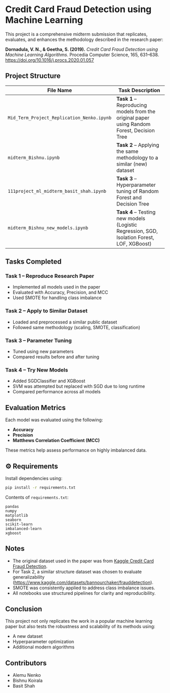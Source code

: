# Credit Card Fraud Detection using Machine Learning

This project is a comprehensive midterm submission that replicates, evaluates, and enhances the methodology described in the research paper:

**Dornadula, V. N., & Geetha, S. (2019).** _Credit Card Fraud Detection using Machine Learning Algorithms_. Procedia Computer Science, 165, 631–638. https://doi.org/10.1016/j.procs.2020.01.057

## Project Structure

| File Name                                  | Task Description                                                                           |
| ------------------------------------------ | ------------------------------------------------------------------------------------------ |
| `Mid_Term_Project_Replication_Nenko.ipynb` | **Task 1** – Reproducing models from the original paper using Random Forest, Decision Tree |
| `midterm_Bishnu.ipynb`                     | **Task 2** – Applying the same methodology to a similar (new) dataset                      |
| `111project_ml_midterm_basit_shah.ipynb`   | **Task 3** – Hyperparameter tuning of Random Forest and Decision Tree                      |
| `midterm_Bishnu_new_models.ipynb`          | **Task 4** – Testing new models (Logistic Regression, SGD, Isolation Forest, LOF, XGBoost) |

## Tasks Completed

### Task 1 – Reproduce Research Paper

- Implemented all models used in the paper
- Evaluated with Accuracy, Precision, and MCC
- Used SMOTE for handling class imbalance

### Task 2 – Apply to Similar Dataset

- Loaded and preprocessed a similar public dataset
- Followed same methodology (scaling, SMOTE, classification)

### Task 3 – Parameter Tuning

- Tuned using new parameters
- Compared results before and after tuning

### Task 4 – Try New Models

- Added SGDClassifier and XGBoost
- SVM was attempted but replaced with SGD due to long runtime
- Compared performance across all models

## Evaluation Metrics

Each model was evaluated using the following:

- **Accuracy**
- **Precision**
- **Matthews Correlation Coefficient (MCC)**

These metrics help assess performance on highly imbalanced data.

## ⚙️ Requirements

Install dependencies using:

```bash
pip install -r requirements.txt
```

Contents of `requirements.txt`:

```
pandas
numpy
matplotlib
seaborn
scikit-learn
imbalanced-learn
xgboost
```

## Notes

- The original dataset used in the paper was from [Kaggle Credit Card Fraud Detection](https://www.kaggle.com/datasets/mlg-ulb/creditcardfraud).
- For Task 2, a similar structure dataset was chosen to evaluate generalizability (https://www.kaggle.com/datasets/bannourchaker/frauddetection).
- SMOTE was consistently applied to address class imbalance issues.
- All notebooks use structured pipelines for clarity and reproducibility.

## Conclusion

This project not only replicates the work in a popular machine learning paper but also tests the robustness and scalability of its methods using:

- A new dataset
- Hyperparameter optimization
- Additional modern algorithms

## Contributors

- Alemu Nenko
- Bishnu Koirala
- Basit Shah
